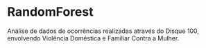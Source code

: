 # RandomForest

Análise de dados de ocorrências realizadas através do Disque 100, envolvendo Violência Doméstica e Familiar Contra a Mulher.
